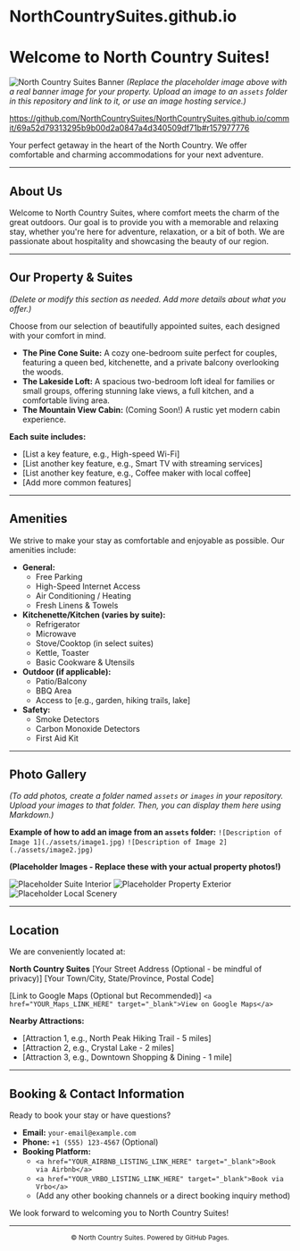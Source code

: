# NorthCountrySuites.github.io
# Welcome to North Country Suites!

![North Country Suites Banner](https://via.placeholder.com/1200x300.png?text=North+Country+Suites+Banner+Image)
*(Replace the placeholder image above with a real banner image for your property. Upload an image to an `assets` folder in this repository and link to it, or use an image hosting service.)*

https://github.com/NorthCountrySuites/NorthCountrySuites.github.io/commit/69a52d79313295b9b00d2a0847a4d340509df71b#r157977776

Your perfect getaway in the heart of the North Country. We offer comfortable and charming accommodations for your next adventure.

---

## About Us

Welcome to North Country Suites, where comfort meets the charm of the great outdoors. Our goal is to provide you with a memorable and relaxing stay, whether you're here for adventure, relaxation, or a bit of both. We are passionate about hospitality and showcasing the beauty of our region.

---

## Our Property & Suites

*(Delete or modify this section as needed. Add more details about what you offer.)*

Choose from our selection of beautifully appointed suites, each designed with your comfort in mind.

* **The Pine Cone Suite:** A cozy one-bedroom suite perfect for couples, featuring a queen bed, kitchenette, and a private balcony overlooking the woods.
* **The Lakeside Loft:** A spacious two-bedroom loft ideal for families or small groups, offering stunning lake views, a full kitchen, and a comfortable living area.
* **The Mountain View Cabin:** (Coming Soon!) A rustic yet modern cabin experience.

**Each suite includes:**
* [List a key feature, e.g., High-speed Wi-Fi]
* [List another key feature, e.g., Smart TV with streaming services]
* [List another key feature, e.g., Coffee maker with local coffee]
* [Add more common features]

---

## Amenities

We strive to make your stay as comfortable and enjoyable as possible. Our amenities include:

* **General:**
    * Free Parking
    * High-Speed Internet Access
    * Air Conditioning / Heating
    * Fresh Linens & Towels
* **Kitchenette/Kitchen (varies by suite):**
    * Refrigerator
    * Microwave
    * Stove/Cooktop (in select suites)
    * Kettle, Toaster
    * Basic Cookware & Utensils
* **Outdoor (if applicable):**
    * Patio/Balcony
    * BBQ Area
    * Access to [e.g., garden, hiking trails, lake]
* **Safety:**
    * Smoke Detectors
    * Carbon Monoxide Detectors
    * First Aid Kit

---

## Photo Gallery

*(To add photos, create a folder named `assets` or `images` in your repository. Upload your images to that folder. Then, you can display them here using Markdown.)*

**Example of how to add an image from an `assets` folder:**
`![Description of Image 1](./assets/image1.jpg)`
`![Description of Image 2](./assets/image2.jpg)`

**(Placeholder Images - Replace these with your actual property photos!)**

![Placeholder Suite Interior](https://via.placeholder.com/400x300.png?text=Cozy+Suite+Interior)
![Placeholder Property Exterior](https://via.placeholder.com/400x300.png?text=Property+Exterior+View)
![Placeholder Local Scenery](https://via.placeholder.com/400x300.png?text=Beautiful+Local+Scenery)

---

## Location

We are conveniently located at:

**North Country Suites**
[Your Street Address (Optional - be mindful of privacy)]
[Your Town/City, State/Province, Postal Code]

[Link to Google Maps (Optional but Recommended)]
`<a href="YOUR_Maps_LINK_HERE" target="_blank">View on Google Maps</a>`

**Nearby Attractions:**
* [Attraction 1, e.g., North Peak Hiking Trail - 5 miles]
* [Attraction 2, e.g., Crystal Lake - 2 miles]
* [Attraction 3, e.g., Downtown Shopping & Dining - 1 mile]

---

## Booking & Contact Information

Ready to book your stay or have questions?

* **Email:** `your-email@example.com`
* **Phone:** `+1 (555) 123-4567` (Optional)
* **Booking Platform:**
    * `<a href="YOUR_AIRBNB_LISTING_LINK_HERE" target="_blank">Book via Airbnb</a>`
    * `<a href="YOUR_VRBO_LISTING_LINK_HERE" target="_blank">Book via Vrbo</a>`
    * (Add any other booking channels or a direct booking inquiry method)

We look forward to welcoming you to North Country Suites!

---

<p align="center">
  <small>© <script>document.write(new Date().getFullYear())</script> North Country Suites. Powered by GitHub Pages.</small>
</p>
